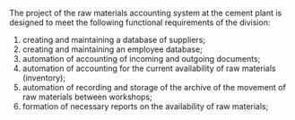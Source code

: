 The project of the raw materials accounting system at the cement plant is designed to meet the following functional requirements of the division:
1) creating and maintaining a database of suppliers;
2) creating and maintaining an employee database;
3) automation of accounting of incoming and outgoing documents;
4) automation of accounting for the current availability of raw materials (inventory);
5) automation of recording and storage of the archive of the movement of raw materials between workshops;
6) formation of necessary reports on the availability of raw materials;



